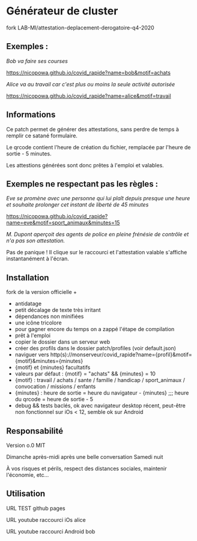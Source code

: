 # Générateur de cluster

fork LAB-MI/attestation-deplacement-derogatoire-q4-2020

## Exemples :

*Bob va faire ses courses*


https://nicopowa.github.io/covid_rapide?name=bob&motif=achats


*Alice va au travail car c'est plus ou moins la seule activité autorisée*


https://nicopowa.github.io/covid_rapide?name=alice&motif=travail

## Informations

Ce patch permet de générer des attestations, sans perdre de temps à remplir ce satané formulaire.


Le qrcode contient l'heure de création du fichier, remplacée par l'heure de sortie - 5 minutes.


Les attestions générées sont donc prêtes à l'emploi et valables.

## Exemples ne respectant pas les règles :

*Eve se promène avec une personne qui lui plaît depuis presque une heure
et souhaite prolonger cet instant de liberté de 45 minutes*


https://nicopowa.github.io/covid_rapide?name=eve&motif=sport_animaux&minutes=15


*M. Dupont aperçoit des agents de police en pleine frénésie de contrôle et n'a pas son attestation.*


Pas de panique ! Il clique sur le raccourci et l'attestation valable s'affiche instantanément à l'écran.

## Installation

fork de la version officielle +
- antidatage
- petit décalage de texte très irritant
- dépendances non minifiées
- une icône tricolore
- pour gagner encore du temps on a zappé l'étape de compilation
- prêt à l'emploi
- copier le dossier dans un serveur web
- créer des profils dans le dossier patch/profiles (voir default.json)
- naviguer vers http(s)://monserveur/covid_rapide?name={profil}&motif={motif}&minutes={minutes}
- {motif} et {minutes} facultatifs
- valeurs par défaut : {motif} = "achats" && {minutes} = 10
- {motif} : travail  / achats  / sante / famille / handicap / sport_animaux / convocation / missions / enfants
- {minutes} : heure de sortie = heure du navigateur - {minutes} ;;; heure du qrcode = heure de sortie - 5
- debug && tests baclés, ok avec navigateur desktop récent, peut-être non fonctionnel sur iOs < 12, semble ok sur Android

## Responsabilité

Version o.0 MIT


Dimanche après-midi après une belle conversation Samedi nuit


À vos risques et périls, respect des distances sociales, maintenir l'économie, etc...

## Utilisation


URL TEST github pages


URL youtube raccourci iOs alice


URL youtube raccourci Android bob
